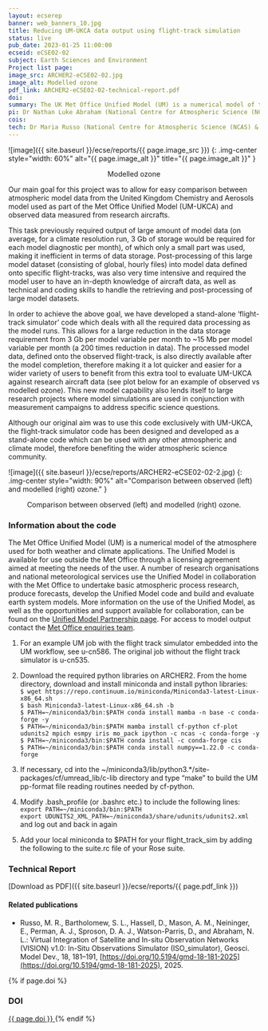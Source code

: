 ```yaml
---
layout: ecserep
banner: web_banners_10.jpg
title: Reducing UM-UKCA data output using flight-track simulation 
status: live
pub_date: 2023-01-25 11:00:00
ecseid: eCSE02-02
subject: Earth Sciences and Environment
Project list page:
image_src: ARCHER2-eCSE02-02.jpg
image_alt: Modelled ozone
pdf_link: ARCHER2-eCSE02-02-technical-report.pdf
doi: 
summary: The UK Met Office Unified Model (UM) is a numerical model of the atmosphere used for both weather and climate applications. The main goal of this eCSE project was to allow for easy comparison between atmospheric model data, obtained from the United Kingdom Chemistry and Aerosols model used as part of the Unified Model (UM-UKCA), and observed data measured from research aircrafts. Prior to this work, this task involved the output of a large amount of model data, of which only a small part was used. Post-processing of this large dataset was very time-intensive and required the user to have in-depth knowledge of aircraft data, as well as technical and coding skills. This project developed a stand-alone “flight-track simulator” code which deals with all the required data processing while the model runs, greatly reducing the data storage requirement. The processed model data is also directly available as soon as the model completes, making it much quicker and easier for a wide variety of users to benefit. Although the flight-track simulator code was originally designed exclusively for use with UM-UKCA, it has been developed as a stand-alone code which can be used with any other atmospheric and climate model, therefore benefiting the wider atmospheric science community.
pi: Dr Nathan Luke Abraham (National Centre for Atmospheric Science (NCAS) & University of Cambridge)
cois: 
tech: Dr Maria Russo (National Centre for Atmospheric Science (NCAS) & University of Cambridge)
---
```






![image]({{ site.baseurl }}/ecse/reports/{{ page.image_src }})
{: .img-center style="width: 60%" alt="{{ page.image_alt }}" title="{{ page.image_alt }}" }

<p align="center">Modelled ozone</p>

Our main goal for this project was to allow for easy comparison between atmospheric model data from the United Kingdom Chemistry and Aerosols model used as part of the Met Office Unified Model (UM-UKCA) and observed data measured from research aircrafts.
 
This task previously required output of large amount of model data (on average, for a climate resolution run, 3 Gb of storage would be required for each model diagnostic per month), of which only a small part was used, making it inefficient in terms of data storage. Post-processing of this large model dataset (consisting of global, hourly files) into model data defined onto specific flight-tracks, was also very time intensive and required the model user to have an in-depth knowledge of aircraft data, as well as technical and coding skills to handle the retrieving and post-processing of large model datasets.   

In order to achieve the above goal, we have developed a stand-alone ‘flight-track simulator’ code which deals with all the required data processing as the model runs. This allows for a large reduction in the data storage requirement from 3 Gb per model variable per month to ~15 Mb per model variable per month (a 200 times reduction in data). The processed model data, defined onto the observed flight-track, is also directly available after the model completion, therefore making it a lot quicker and easier for a wider variety of users to benefit from this extra tool to evaluate UM-UKCA against research aircraft data (see plot below for an example of observed vs modelled ozone). This new model capability also lends itself to large research projects where model simulations are used in conjunction with measurement campaigns to address specific science questions. 

Although our original aim was to use this code exclusively with UM-UKCA, the flight-track simulator code has been designed and developed as a stand-alone code which can be used with any other atmospheric and climate model, therefore benefiting the wider atmospheric science community.  

![image]({{ site.baseurl }}/ecse/reports/ARCHER2-eCSE02-02-2.jpg)
{: .img-center style="width: 90%" alt="Comparison between observed (left) and modelled (right) ozone." }

<p align="center">Comparison between observed (left) and modelled (right) ozone.</p>




### Information about the code

The Met Office Unified Model (UM) is a numerical model of the atmosphere used for both weather and climate applications.
The Unified Model is available for use outside the Met Office through a licensing agreement aimed at meeting the needs of the user. A number of research organisations and national meteorological services use the Unified Model in collaboration with the Met Office to undertake basic atmospheric process research, produce forecasts, develop the Unified Model code and build and evaluate earth system models.
More information on the use of the Unified Model, as well as the opportunities and support available for collaboration, can be found on the [Unified Model Partnership page](https://www.metoffice.gov.uk/research/approach/collaboration/unified-model/partnership). For access to model output contact the [Met Office enquiries team](mailto:enquiries@metoffice.gov.uk?subject=UM%20Data).
1.	For an example UM job with the flight track simulator embedded into the UM workflow, see u-cn586. The original job without the flight track simulator is u-cn535.

2.	Download the required python libraries on ARCHER2. From the home directory, download and install miniconda and install python libraries: <br>
```$ wget https://repo.continuum.io/miniconda/Miniconda3-latest-Linux-x86_64.sh```<br>
```$ bash Miniconda3-latest-Linux-x86_64.sh -b```<br>
```$ PATH=~/miniconda3/bin:$PATH conda install mamba -n base -c conda-forge -y```<br>
```$ PATH=~/miniconda3/bin:$PATH mamba install cf-python cf-plot udunits2 mpich esmpy iris mo_pack ipython -c ncas -c conda-forge -y```<br>
```$ PATH=~/miniconda3/bin:$PATH conda install -c conda-forge cis```<br>
```$ PATH=~/miniconda3/bin:$PATH conda install numpy==1.22.0 -c conda-forge```<br>

3.	If necessary, cd into the ~/miniconda3/lib/python3.*/site-packages/cf/umread_lib/c-lib directory and type “make” to build the UM pp-format file reading routines needed by cf-python.

4.	Modify .bash_profile (or .bashrc etc.) to include the following lines:<br>
```export PATH=~/miniconda3/bin:$PATH```<br>
```export UDUNITS2_XML_PATH=~/miniconda3/share/udunits/udunits2.xml```<br>
and log out and back in again

5.	Add your local miniconda to $PATH for your flight_track_sim by adding the following to the suite.rc file of your Rose suite.


### Technical Report


[Download as PDF]({{ site.baseurl }}/ecse/reports/{{ page.pdf_link }}) 


#### Related publications

- Russo, M. R., Bartholomew, S. L., Hassell, D., Mason, A. M., Neininger, E., Perman, A. J., Sproson, D. A. J., Watson-Parris, D., and Abraham, N. L.: Virtual Integration of Satellite and In-situ Observation Networks (VISION) v1.0: In-Situ Observations Simulator (ISO_simulator), Geosci. Model Dev., 18, 181–191, [https://doi.org/10.5194/gmd-18-181-2025](https://doi.org/10.5194/gmd-18-181-2025), 2025.

{% if page.doi  %}
### DOI
  <a href="https://doi.org/{{ page.doi }}">
     {{ page.doi }}
  </a>
{% endif %}